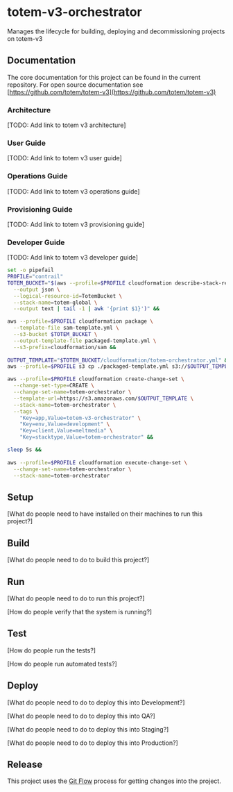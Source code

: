 # totem-v3-orchestrator
Manages the lifecycle for building, deploying  and decommissioning projects on totem-v3

## Documentation
 
The core documentation for this project can be found in the current repository. For open source documentation see [https://github.com/totem/totem-v3](https://github.com/totem/totem-v3)

### Architecture
[TODO: Add link to totem v3 architecture]

### User Guide
[TODO: Add link to totem v3 user guide]

### Operations Guide
[TODO: Add link to totem v3 operations guide]

### Provisioning Guide
[TODO: Add link to totem v3 provisioning guide]

### Developer Guide
[TODO: Add link to totem v3 developer guide]

```bash
set -o pipefail
PROFILE="contrail"
TOTEM_BUCKET="$(aws --profile=$PROFILE cloudformation describe-stack-resource \
  --output json \
  --logical-resource-id=TotemBucket \
  --stack-name=totem-global \
  --output text | tail -1 | awk '{print $1}')" &&

aws --profile=$PROFILE cloudformation package \
  --template-file sam-template.yml \
  --s3-bucket $TOTEM_BUCKET \
  --output-template-file packaged-template.yml \
  --s3-prefix=cloudformation/sam &&
  
OUTPUT_TEMPLATE="$TOTEM_BUCKET/cloudformation/totem-orchestrator.yml" && 
aws --profile=$PROFILE s3 cp ./packaged-template.yml s3://$OUTPUT_TEMPLATE &&

aws --profile=$PROFILE cloudformation create-change-set \
  --change-set-type=CREATE \
  --change-set-name=totem-orchestrator \
  --template-url=https://s3.amazonaws.com/$OUTPUT_TEMPLATE \
  --stack-name=totem-orchestrator \
  --tags \
    "Key=app,Value=totem-v3-orchestrator" \
    "Key=env,Value=development" \
    "Key=client,Value=meltmedia" \
    "Key=stacktype,Value=totem-orchestrator" &&

sleep 5s &&
    
aws --profile=$PROFILE cloudformation execute-change-set \
  --change-set-name=totem-orchestrator \
  --stack-name=totem-orchestrator
```
 
## Setup
 
[What do people need to have installed on their machines to run this project?]
 
## Build
 
[What do people need to do to build this project?]
 
## Run
 
[What do people need to do to run this project?]
 
[How do people verify that the system is running?]
 
## Test
 
[How do people run the tests?]
 
[How do people run automated tests?]
 
## Deploy
 
[What do people need to do to deploy this into Development?]
 
[What do people need to do to deploy this into QA?]
 
[What do people need to do to deploy this into Staging?]
 
[What do people need to do to deploy this into Production?]
 
 
## Release
 
This project uses the [Git Flow](https://confluence.meltdev.com/display/DEV/Git+Flow) process for getting changes into the project.


